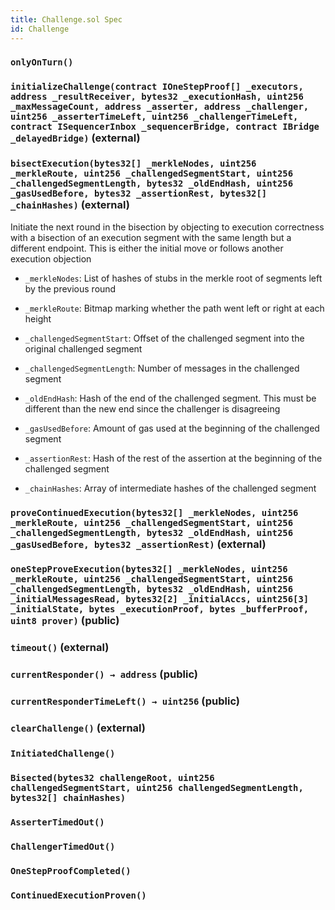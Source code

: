 ```yaml
---
title: Challenge.sol Spec
id: Challenge
---
```


### `onlyOnTurn()`

### `initializeChallenge(contract IOneStepProof[] _executors, address _resultReceiver, bytes32 _executionHash, uint256 _maxMessageCount, address _asserter, address _challenger, uint256 _asserterTimeLeft, uint256 _challengerTimeLeft, contract ISequencerInbox _sequencerBridge, contract IBridge _delayedBridge)` (external)

### `bisectExecution(bytes32[] _merkleNodes, uint256 _merkleRoute, uint256 _challengedSegmentStart, uint256 _challengedSegmentLength, bytes32 _oldEndHash, uint256 _gasUsedBefore, bytes32 _assertionRest, bytes32[] _chainHashes)` (external)

Initiate the next round in the bisection by objecting to execution correctness with a bisection of an execution segment with the same length but a different endpoint. This is either the initial move or follows another execution objection

- `_merkleNodes`: List of hashes of stubs in the merkle root of segments left by the previous round

- `_merkleRoute`: Bitmap marking whether the path went left or right at each height

- `_challengedSegmentStart`: Offset of the challenged segment into the original challenged segment

- `_challengedSegmentLength`: Number of messages in the challenged segment

- `_oldEndHash`: Hash of the end of the challenged segment. This must be different than the new end since the challenger is disagreeing

- `_gasUsedBefore`: Amount of gas used at the beginning of the challenged segment

- `_assertionRest`: Hash of the rest of the assertion at the beginning of the challenged segment

- `_chainHashes`: Array of intermediate hashes of the challenged segment

### `proveContinuedExecution(bytes32[] _merkleNodes, uint256 _merkleRoute, uint256 _challengedSegmentStart, uint256 _challengedSegmentLength, bytes32 _oldEndHash, uint256 _gasUsedBefore, bytes32 _assertionRest)` (external)

### `oneStepProveExecution(bytes32[] _merkleNodes, uint256 _merkleRoute, uint256 _challengedSegmentStart, uint256 _challengedSegmentLength, bytes32 _oldEndHash, uint256 _initialMessagesRead, bytes32[2] _initialAccs, uint256[3] _initialState, bytes _executionProof, bytes _bufferProof, uint8 prover)` (public)

### `timeout()` (external)

### `currentResponder() → address` (public)

### `currentResponderTimeLeft() → uint256` (public)

### `clearChallenge()` (external)

### `InitiatedChallenge()`

### `Bisected(bytes32 challengeRoot, uint256 challengedSegmentStart, uint256 challengedSegmentLength, bytes32[] chainHashes)`

### `AsserterTimedOut()`

### `ChallengerTimedOut()`

### `OneStepProofCompleted()`

### `ContinuedExecutionProven()`
